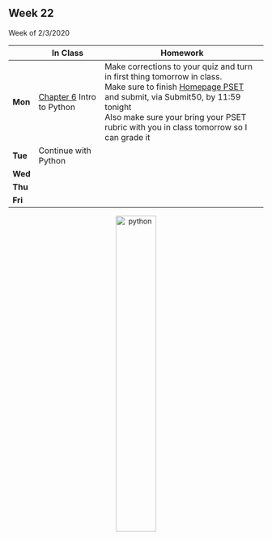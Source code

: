 <meta http-equiv="refresh" content="300"/>

## Week 22  
Week of 2/3/2020 

  |       |In Class               |Homework   |
  |-------|---------              |---------  |
  |**Mon**|[Chapter 6](/ap/curriculum/6/) Intro to Python |Make corrections to your quiz and turn in first thing tomorrow in class.<br>Make sure to finish [Homepage PSET](https://docs.cs50.net/2019/ap/problems/homepage/homepage.html) and submit, via Submit50, by 11:59 tonight<br>Also make sure your bring your PSET rubric with you in class tomorrow so I can grade it |
  |**Tue**|Continue with Python | |
  |**Wed**| | |
  |**Thu**| | |
  |**Fri**| | |

<div style="text-align:center">
<img src="https://cdn.lynda.com/course/661773/661773-637122005058334771-16x9.jpg" alt="python" width="40%">
</div>
